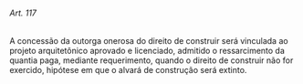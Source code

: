 
###### Art. 117
A concessão da outorga onerosa do direito de construir será vinculada ao projeto arquitetônico aprovado e licenciado, admitido o ressarcimento da quantia paga, mediante requerimento, quando o direito de construir não for exercido, hipótese em que o alvará de construção será extinto.
